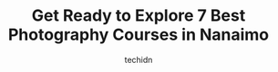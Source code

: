 ---
layout: ampstory
image: https://i0.wp.com/www.auto.or.id/wp-content/uploads/2023/06/casting-moments-photography-0-nanaimo-1686327217.jpeg?resize=640,853
author: techidn
featured: false
description: Nanaimo, British Columbia, Canada is a haven for Photography Courses enthusiasts, boasting an impressive array of 7 top-notch establishments. Whether youre a seasoned connoisseur or simply 
title: Get Ready to Explore 7 Best Photography Courses in Nanaimo
cover:
   title: Get Ready to Explore 7 Best Photography Courses in Nanaimo
   subtitle: AUTO.OR.ID
   background: https://www.auto.or.id/wp-content/uploads/2023/06/casting-moments-photography-0-nanaimo-1686327217.jpeg

pages: 
 - layout: thirds
   top: <h1>#1 Artez Photography Corporation</h1>
   bottom: "<p>This group is an incredible photography and videographer service that is always a pleasure to work with. Its easy to see why they are one of the very best on Vancouver an</p>"
   background: https://www.auto.or.id/wp-content/uploads/2023/06/casting-moments-photography-1-nanaimo-1686327219.jpeg
   backgroundblur: true
 - layout: thirds
   top: <h1>#2 Etched Productions Wedding Photography</h1>
   bottom: "<p>4176 Verte Pl, Nanaimo, BC V9T 5P7, Canada</p>"
   background: https://www.auto.or.id/wp-content/uploads/2023/06/casting-moments-photography-2-nanaimo-1686327219.jpeg
   cta:
      link: https://www.auto.or.id/get-ready-to-explore-7-best-photography-courses-in-nanaimo/
      text: Get Ready to Explore 7 Best Photography Courses in Nanaimo
 - layout: thirds
   top: <h1>#3 Sarah Bowman Portraits</h1>
   bottom: "<p>5699 Turner Rd, Nanaimo, BC V9T 5N8, Canada</p>"
   background: https://images.unsplash.com/photo-1619843810917-548e472b9055?ixlib=rb-4.0.3&ixid=MnwxMjA3fDB8MHxwaG90by1wYWdlfHx8fGVufDB8fHx8&auto=format&fit=crop&w=640&h=853&q=80
   cta:
      link: https://www.auto.or.id/get-ready-to-explore-7-best-photography-courses-in-nanaimo/
      text: Get Ready to Explore 7 Best Photography Courses in Nanaimo
 - layout: thirds
   top: <h1>#4 HA Photography</h1>
   bottom: "<p>3531 Monterey Dr, Nanaimo, BC V9T 6T2, Canada</p>"
   background: https://images.unsplash.com/photo-1580881647059-923632b8fd75?ixlib=rb-4.0.3&ixid=MnwxMjA3fDB8MHxwaG90by1wYWdlfHx8fGVufDB8fHx8&auto=format&fit=crop&w=640&h=853&q=80
   cta:
      link: https://www.auto.or.id/get-ready-to-explore-7-best-photography-courses-in-nanaimo/
      text: Get Ready to Explore 7 Best Photography Courses in Nanaimo
 - layout: thirds
   top: <h1>#5 Vital Image Photography</h1>
   bottom: "<p>1830 Fremont Rd, Nanaimo, BC V9S 3H4, Canada</p>"
   background: https://images.unsplash.com/photo-1507136566006-cfc505b114fc?ixlib=rb-4.0.3&ixid=MnwxMjA3fDB8MHxwaG90by1wYWdlfHx8fGVufDB8fHx8&auto=format&fit=crop&w=640&h=853&q=80
   cta:
      link: https://www.auto.or.id/get-ready-to-explore-7-best-photography-courses-in-nanaimo/
      text: Get Ready to Explore 7 Best Photography Courses in Nanaimo
 - layout: thirds
   top: <h1>#6 Sean Fenzl, Photographer</h1>
   bottom: "<p>477 Wallace St #206, Nanaimo, BC V9R 5B7, Canada</p>"
   background: https://images.unsplash.com/photo-1501432062811-61cbb25811dc?ixlib=rb-4.0.3&ixid=MnwxMjA3fDB8MHxwaG90by1wYWdlfHx8fGVufDB8fHx8&auto=format&fit=crop&w=640&h=853&q=80
   cta:
      link: https://www.auto.or.id/get-ready-to-explore-7-best-photography-courses-in-nanaimo/
      text: Get Ready to Explore 7 Best Photography Courses in Nanaimo
 - layout: thirds
   top: <h1>#7 Casting Moments Photography</h1>
   bottom: "<p>159 Acacia Ave, Nanaimo, BC V9R 3L6, Canada</p>"
   background: https://images.unsplash.com/photo-1628188687881-0a34984b3531?ixlib=rb-4.0.3&ixid=MnwxMjA3fDB8MHxwaG90by1wYWdlfHx8fGVufDB8fHx8&auto=format&fit=crop&w=640&h=853&q=80
   cta:
      link: https://www.auto.or.id/get-ready-to-explore-7-best-photography-courses-in-nanaimo/
      text: Get Ready to Explore 7 Best Photography Courses in Nanaimo
 - layout: thirds
   middle: Continue reading...
   background: https://images.unsplash.com/photo-1636325780255-4159d2801864?ixlib=rb-4.0.3&ixid=MnwxMjA3fDB8MHxwaG90by1wYWdlfHx8fGVufDB8fHx8&auto=format&fit=crop&w=640&h=853&q=80
   cta:
      link: https://www.auto.or.id/get-ready-to-explore-7-best-photography-courses-in-nanaimo/
      text: Get Ready to Explore 7 Best Photography Courses in Nanaimo

---